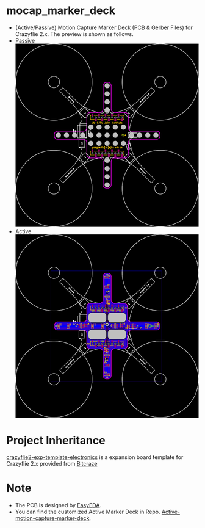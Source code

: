 # mocap_marker_deck

- (Active/Passive) Motion Capture Marker Deck (PCB & Gerber Files) for Crazyflie 2.x. The preview is shown as follows.
- Passive
  ![pcb_preview](./Passive//MoCap_Marker_Deck.png)
- Active
  ![active_pcb](./Active/PCB_Active_MoCap_Deck.png)

# Project Inheritance

[crazyflie2-exp-template-electronics](https://github.com/bitcraze/crazyflie2-exp-template-electronics) is a expansion board template for Crazyflie 2.x provided from [Bitcraze](https://bitcraze.io/)

# Note

- The PCB is designed by [EasyEDA](https://easyeda.com/).
- You can find the customized Active Marker Deck in Repo. [Active-motion-capture-marker-deck](https://github.com/ETH-PBL/Active-motion-capture-marker-deck).
